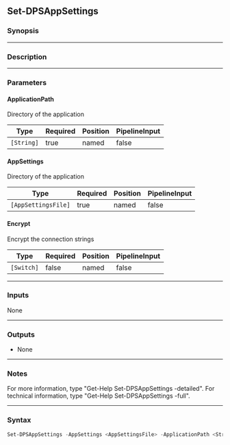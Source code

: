 Set-DPSAppSettings
------------------

### Synopsis

---

### Description

---

### Parameters
#### **ApplicationPath**
Directory of the application

|Type      |Required|Position|PipelineInput|
|----------|--------|--------|-------------|
|`[String]`|true    |named   |false        |

#### **AppSettings**
Directory of the application

|Type               |Required|Position|PipelineInput|
|-------------------|--------|--------|-------------|
|`[AppSettingsFile]`|true    |named   |false        |

#### **Encrypt**
Encrypt the connection strings

|Type      |Required|Position|PipelineInput|
|----------|--------|--------|-------------|
|`[Switch]`|false   |named   |false        |

---

### Inputs
None

---

### Outputs
* None

---

### Notes
For more information, type "Get-Help Set-DPSAppSettings -detailed". For technical information, type "Get-Help Set-DPSAppSettings -full".

---

### Syntax
```PowerShell
Set-DPSAppSettings -AppSettings <AppSettingsFile> -ApplicationPath <String> [-Encrypt] [<CommonParameters>]
```
